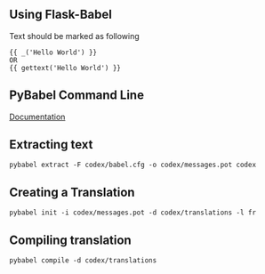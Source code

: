 ## Using Flask-Babel

Text should be marked as following
```html+jinja2
{{ _('Hello World') }}
OR
{{ gettext('Hello World') }}
```

## PyBabel Command Line

[Documentation](http://babel.pocoo.org/en/latest/cmdline.html)

## Extracting text
```shell
pybabel extract -F codex/babel.cfg -o codex/messages.pot codex
```

## Creating a Translation
```shell
pybabel init -i codex/messages.pot -d codex/translations -l fr
```

## Compiling translation
```shell
pybabel compile -d codex/translations
```
